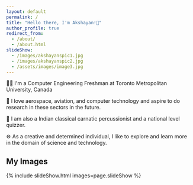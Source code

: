 ```yaml
---
layout: default 
permalink: /
title: "Hello there, I'm Akshayan!👋"
author_profile: true
redirect_from: 
  - /about/
  - /about.html
slideShow:
  - /images/akshayanspic1.jpg
  - /images/akshayanspic2.jpg
  - /assets/images/image3.jpg
---  
```


👨‍💻 I'm a Computer Engineering Freshman at Toronto Metropolitan University, Canada

🚀 I love aerospace, aviation, and computer technology and aspire to do research in these sectors in the future.

🎵 I am also a Indian classical carnatic percussionist and a national level quizzer.

⚙️ As a creative and determined individual, I like to explore and learn more in the domain of science and technology.

## My Images

 {% include slideShow.html 
images=page.slideShow %}
